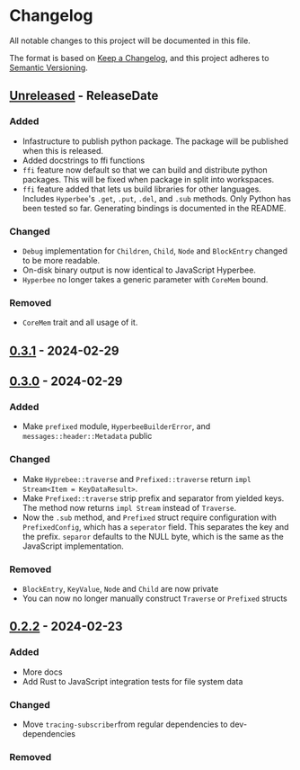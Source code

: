 # Changelog

All notable changes to this project will be documented in this file.

The format is based on [Keep a Changelog](https://keepachangelog.com/en/1.1.0/),
and this project adheres to [Semantic Versioning](https://semver.org/spec/v2.0.0.html).

<!-- next-header -->

## [Unreleased] - ReleaseDate

### Added

- Infastructure to publish python package. The package will be published when this is released.
- Added docstrings to ffi functions
- `ffi` feature now default so that we can build and distribute python packages. This will be fixed when package in split into workspaces.
- `ffi` feature added that lets us build libraries for other languages. Includes `Hyperbee`'s `.get`, `.put`, `.del`, and `.sub` methods. Only Python has been tested so far. Generating bindings is documented in the README.

### Changed

- `Debug` implementation for `Children`, `Child`, `Node` and `BlockEntry` changed to be more readable.
- On-disk binary output is now identical to JavaScript Hyperbee.
- `Hyperbee` no longer takes a generic parameter with `CoreMem` bound.

### Removed

- `CoreMem` trait and all usage of it.



## [0.3.1] - 2024-02-29

## [0.3.0] - 2024-02-29

### Added

- Make `prefixed` module, `HyperbeeBuilderError`, and `messages::header::Metadata` public

### Changed

- Make `Hyprebee::traverse` and `Prefixed::traverse` return `impl Stream<Item = KeyDataResult>`.
- Make `Prefixed::traverse` strip prefix and separator from yielded keys. The method now returns `impl Stream` instead of `Traverse`.
- Now the `.sub` method, and `Prefixed` struct require configuration with `PrefixedConfig`, which has a `seperator` field. This separates the key and the prefix.
`separor` defaults to the NULL byte, which is the same as the JavaScript implementation.

### Removed

- `BlockEntry`, `KeyValue`, `Node` and `Child` are now private
- You can now no longer manually construct `Traverse` or `Prefixed` structs

## [0.2.2] - 2024-02-23

### Added

- More docs
- Add Rust to JavaScript integration tests for file system data

### Changed

- Move `tracing-subscriber`from regular dependencies to dev-dependencies

### Removed

<!-- next-url -->
[Unreleased]: https://github.com/cowlicks/hyperbee/compare/v0.3.1...HEAD
[0.3.1]: https://github.com/cowlicks/hyperbee/compare/v0.3.0...v0.3.1
[0.3.0]: https://github.com/cowlicks/hyperbee/compare/v0.2.2...v0.3.0
[0.2.2]: https://github.com/cowlicks/hyperbee/compare/v0.2.1...v0.2.2
[0.2.1]: https://github.com/cowlicks/hyperbee/compare/v0.2.0...v0.2.1
[0.2.0]: https://github.com/cowlicks/hyperbee/releases/tag/v0.2.0
